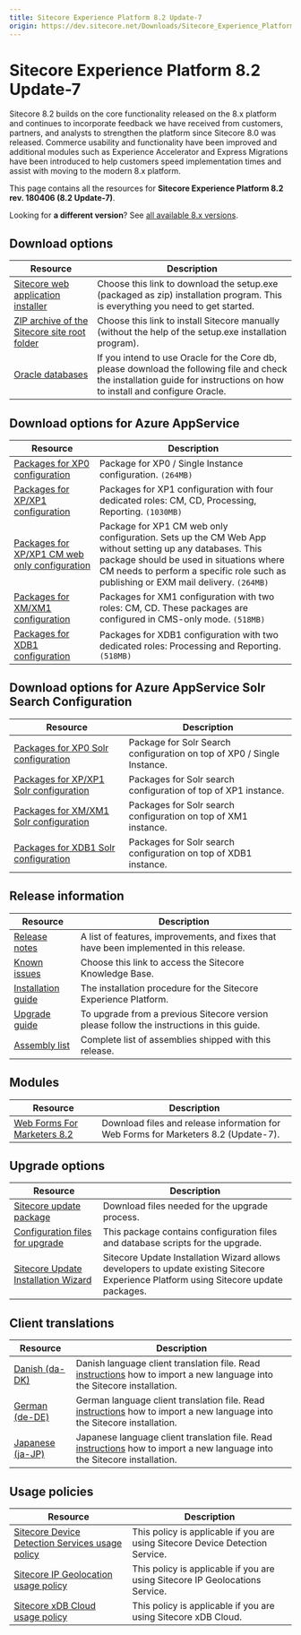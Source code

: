 ```yaml
---
title: Sitecore Experience Platform 8.2 Update-7
origin: https://dev.sitecore.net/Downloads/Sitecore_Experience_Platform/82/Sitecore_Experience_Platform_82_Update7.aspx
---
```


# Sitecore Experience Platform 8.2 Update-7

Sitecore 8.2 builds on the core functionality released on the 8.x platform and continues to incorporate feedback we have received from customers, partners, and analysts to strengthen the platform since Sitecore 8.0 was released. Commerce usability and functionality have been improved and additional modules such as Experience Accelerator and Express Migrations have been introduced to help customers speed implementation times and assist with moving to the modern 8.x platform.

This page contains all the resources for **Sitecore Experience Platform 8.2 rev. 180406 (8.2 Update-7)**.

Looking for **a different version**? See [all available 8.x versions](/downloads/Sitecore_Experience_Platform).

## Download options

 | Resource | Description |
 | --- | --- |
 | [Sitecore web application installer](https://sitecoredev.azureedge.net/~/media/038D4E6B74DF40CC96A7B74D7609058A.ashx?date=20180425T215129) | Choose this link to download the setup.exe (packaged as zip) installation program. This is everything you need to get started. |
 | [ZIP archive of the Sitecore site root folder](https://sitecoredev.azureedge.net/~/media/503E1B82B0AE4E80BF0F0F99C970DE33.ashx?date=20180425T215130) | Choose this link to install Sitecore manually (without the help of the setup.exe installation program). |
 | [Oracle databases](https://sitecoredev.azureedge.net/~/media/01F37520F247446C96A399E1E211CEBA.ashx?date=20180425T215129) | If you intend to use Oracle for the Core db, please download the following file and check the installation guide for instructions on how to install and configure Oracle. |

## Download options for Azure AppService

 | Resource | Description |
 | --- | --- |
 | [Packages for XP0 configuration](https://sitecoredev.azureedge.net/~/media/2E45DB019AF64A47A568362CC22D8D2B.ashx?date=20180425T213907) | Package for XP0 / Single Instance configuration. `(264MB)` |
 | [Packages for XP/XP1 configuration](https://sitecoredev.azureedge.net/~/media/6FF281B11D0741A7A917974F510A2C97.ashx?date=20180425T211333) | Packages for XP1 configuration with four dedicated roles: CM, CD, Processing, Reporting. `(1030MB)` |
 | [Packages for XP/XP1 CM web only configuration](https://sitecoredev.azureedge.net/~/media/107D28E399F348BEA0F7A4E12257AC30.ashx?date=20180425T213908) | Package for XP1 CM web only configuration. Sets up the CM Web App without setting up any databases. This package should be used in situations where CM needs to perform a specific role such as publishing or EXM mail delivery. `(264MB)` |
 | [Packages for XM/XM1 configuration](https://sitecoredev.azureedge.net/~/media/EB88CA1EBDD645CA822FD067BEB74E4F.ashx?date=20180425T213515) | Packages for XM1 configuration with two roles: CM, CD. These packages are configured in CMS-only mode. `(518MB)` |
 | [Packages for XDB1 configuration](https://sitecoredev.azureedge.net/~/media/9D4E7B323BC74A40A51F66347EC60E29.ashx?date=20180425T213512) | Packages for XDB1 configuration with two dedicated roles: Processing and Reporting. `(518MB)` |

## Download options for Azure AppService Solr Search Configuration

 | Resource | Description |
 | --- | --- |
 | [Packages for XP0 Solr configuration](https://sitecoredev.azureedge.net/~/media/EB2FE354B5ED478B92B5E6ED1B88FE51.ashx?date=20180716T094143) | Package for Solr Search configuration on top of XP0 / Single Instance. |
 | [Packages for XP/XP1 Solr configuration](https://sitecoredev.azureedge.net/~/media/EC6C3DF27DBE462381EE53B86AFE1EAC.ashx?date=20180716T094255) | Packages for Solr search configuration of top of XP1 instance. |
 | [Packages for XM/XM1 Solr configuration](https://sitecoredev.azureedge.net/~/media/CB76B2ED60F24EA1B3EFC9DCBC7FFD31.ashx?date=20180716T094216) | Packages for Solr search configuration on top of XM1 instance. |
 | [Packages for XDB1 Solr configuration](https://sitecoredev.azureedge.net/~/media/ADD89389DDFC44CA88594C0F2B9CF6BB.ashx?date=20180716T094235) | Packages for Solr search configuration on top of XDB1 instance. |

## Release information

 | Resource | Description |
 | --- | --- |
 | [Release notes](/downloads/Sitecore%20Experience%20Platform/82/Sitecore%20Experience%20Platform%2082%20Update7/Release%20Notes) | A list of features, improvements, and fixes that have been implemented in this release. |
 | [Known issues](https://kb.sitecore.net/articles/631685) | Choose this link to access the Sitecore Knowledge Base. |
 | [Installation guide](https://sitecoredev.azureedge.net/~/media/BE39BFABB07F4A29A5A40A64FCA3CC61.ashx?date=20180618T135453) | The installation procedure for the Sitecore Experience Platform. |
 | [Upgrade guide](https://sitecoredev.azureedge.net/~/media/B50CA65AA6844B4B81BF36A01E9DD269.ashx?date=20190307T110347) | To upgrade from a previous Sitecore version please follow the instructions in this guide. |
 | [Assembly list](https://sitecoredev.azureedge.net/~/media/F9885D12EB454C5DAE3B9F24BEDA6B11.ashx?date=20180425T220004) | Complete list of assemblies shipped with this release. |

## Modules

 | Resource | Description |
 | --- | --- |
 | [Web Forms For Marketers 8.2](/downloads/Web%20Forms%20For%20Marketers/82/Web%20Forms%20For%20Marketers%2082%20Update7) | Download files and release information for Web Forms for Marketers 8.2 (Update-7). |

## Upgrade options

 | Resource | Description |
 | --- | --- |
 | [Sitecore update package](https://sitecoredev.azureedge.net/~/media/1D61C92C86BF4160B3EA2FE52A34225B.ashx?date=20180425T214544) | Download files needed for the upgrade process. |
 | [Configuration files for upgrade](https://sitecoredev.azureedge.net/~/media/59A4F7E92C88405C8CA120CABB2EF7C9.ashx?date=20180425T215128) | This package contains configuration files and database scripts for the upgrade. |
 | [Sitecore Update Installation Wizard](https://sitecoredev.azureedge.net/~/media/F5C9A02D669E419980602A6E3D3B1C4F.ashx?date=20170810T103340) | Sitecore Update Installation Wizard allows developers to update existing Sitecore Experience Platform using Sitecore update packages. |

## Client translations

 | Resource | Description |
 | --- | --- |
 | [Danish (da-DK)](https://sitecoredev.azureedge.net/~/media/71CD009E2294430C9E5C0F1BAA444F15.ashx?date=20180425T214544) | Danish language client translation file. Read [instructions](~/link?_id=D72CBF8CE581436CBBCAEE896C8646F7&_z=z) how to import a new language into the Sitecore installation. |
 | [German (de-DE)](https://sitecoredev.azureedge.net/~/media/9D98344EF31D4BCC850EA5F5D78047D9.ashx?date=20180425T214544) | German language client translation file. Read [instructions](~/link?_id=D72CBF8CE581436CBBCAEE896C8646F7&_z=z) how to import a new language into the Sitecore installation. |
 | [Japanese (ja-JP)](https://sitecoredev.azureedge.net/~/media/0E05363E61174A27B2EC74D74A8A3A33.ashx?date=20180425T214544) | Japanese language client translation file. Read [instructions](~/link?_id=D72CBF8CE581436CBBCAEE896C8646F7&_z=z) how to import a new language into the Sitecore installation. |

## Usage policies

 | Resource | Description |
 | --- | --- |
 | [Sitecore Device Detection Services usage policy](/downloads/Sitecore%20Experience%20Platform/Sitecore%20Device%20Detection%20Services%20Usage%20Policy) | This policy is applicable if you are using Sitecore Device Detection Service. |
 | [Sitecore IP Geolocation usage policy](/downloads/Sitecore%20Experience%20Platform/Sitecore%20IP%20Geolocation%20Usage%20Policy) | This policy is applicable if you are using Sitecore IP Geolocations Service. |
 | [Sitecore xDB Cloud usage policy](/downloads/Sitecore%20Experience%20Platform/Sitecore%20xDB%20Cloud%20Usage%20Policy) | This policy is applicable if you are using Sitecore xDB Cloud. |